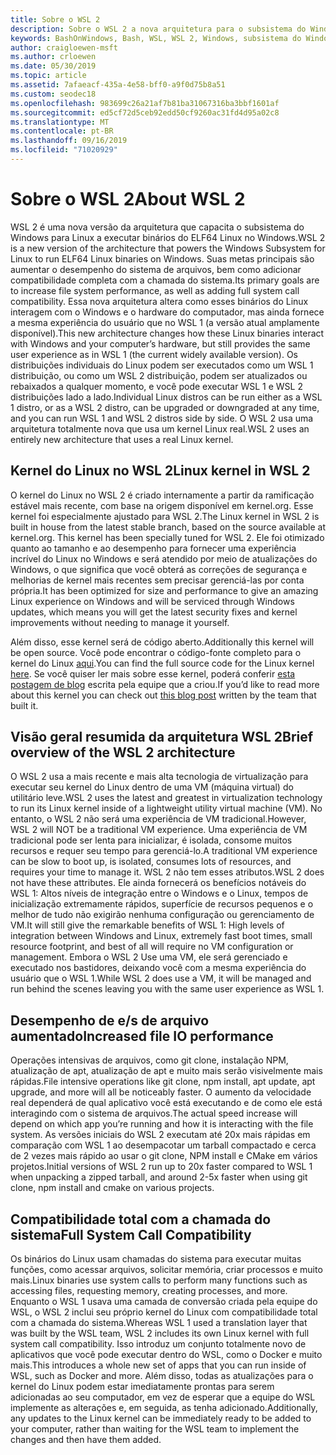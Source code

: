 ```yaml
---
title: Sobre o WSL 2
description: Sobre o WSL 2 a nova arquitetura para o subsistema do Windows para Linux
keywords: BashOnWindows, Bash, WSL, WSL 2, Windows, subsistema do Windows para Linux, subsistema do Windows, Ubuntu, Debian, Suse, Windows 10, instalar
author: craigloewen-msft
ms.author: crloewen
ms.date: 05/30/2019
ms.topic: article
ms.assetid: 7afaeacf-435a-4e58-bff0-a9f0d75b8a51
ms.custom: seodec18
ms.openlocfilehash: 983699c26a21af7b81ba31067316ba3bbf1601af
ms.sourcegitcommit: ed5cf72d5ceb92edd50cf9260ac31fd4d95a02c8
ms.translationtype: MT
ms.contentlocale: pt-BR
ms.lasthandoff: 09/16/2019
ms.locfileid: "71020929"
---
```

# <a name="about-wsl-2"></a><span data-ttu-id="57da0-104">Sobre o WSL 2</span><span class="sxs-lookup"><span data-stu-id="57da0-104">About WSL 2</span></span>

<span data-ttu-id="57da0-105">WSL 2 é uma nova versão da arquitetura que capacita o subsistema do Windows para Linux a executar binários do ELF64 Linux no Windows.</span><span class="sxs-lookup"><span data-stu-id="57da0-105">WSL 2 is a new version of the architecture that powers the Windows Subsystem for Linux to run ELF64 Linux binaries on Windows.</span></span> <span data-ttu-id="57da0-106">Suas metas principais são aumentar o desempenho do sistema de arquivos, bem como adicionar compatibilidade completa com a chamada do sistema.</span><span class="sxs-lookup"><span data-stu-id="57da0-106">Its primary goals are to increase file system performance, as well as adding full system call compatibility.</span></span> <span data-ttu-id="57da0-107">Essa nova arquitetura altera como esses binários do Linux interagem com o Windows e o hardware do computador, mas ainda fornece a mesma experiência do usuário que no WSL 1 (a versão atual amplamente disponível).</span><span class="sxs-lookup"><span data-stu-id="57da0-107">This new architecture changes how these Linux binaries interact with Windows and your computer’s hardware, but still provides the same user experience as in WSL 1 (the current widely available version).</span></span> <span data-ttu-id="57da0-108">Os distribuições individuais do Linux podem ser executados como um WSL 1 distribuição, ou como um WSL 2 distribuição, podem ser atualizados ou rebaixados a qualquer momento, e você pode executar WSL 1 e WSL 2 distribuições lado a lado.</span><span class="sxs-lookup"><span data-stu-id="57da0-108">Individual Linux distros can be run either as a WSL 1 distro, or as a WSL 2 distro, can be upgraded or downgraded at any time, and you can run WSL 1 and WSL 2 distros side by side.</span></span> <span data-ttu-id="57da0-109">O WSL 2 usa uma arquitetura totalmente nova que usa um kernel Linux real.</span><span class="sxs-lookup"><span data-stu-id="57da0-109">WSL 2 uses an entirely new architecture that uses a real Linux kernel.</span></span>

## <a name="linux-kernel-in-wsl-2"></a><span data-ttu-id="57da0-110">Kernel do Linux no WSL 2</span><span class="sxs-lookup"><span data-stu-id="57da0-110">Linux kernel in WSL 2</span></span>

<span data-ttu-id="57da0-111">O kernel do Linux no WSL 2 é criado internamente a partir da ramificação estável mais recente, com base na origem disponível em kernel.org. Esse kernel foi especialmente ajustado para WSL 2.</span><span class="sxs-lookup"><span data-stu-id="57da0-111">The Linux kernel in WSL 2 is built in house from the latest stable branch, based on the source available at kernel.org. This kernel has been specially tuned for WSL 2.</span></span> <span data-ttu-id="57da0-112">Ele foi otimizado quanto ao tamanho e ao desempenho para fornecer uma experiência incrível do Linux no Windows e será atendido por meio de atualizações do Windows, o que significa que você obterá as correções de segurança e melhorias de kernel mais recentes sem precisar gerenciá-las por conta própria.</span><span class="sxs-lookup"><span data-stu-id="57da0-112">It has been optimized for size and performance to give an amazing Linux experience on Windows and will be serviced through Windows updates, which means you will get the latest security fixes and kernel improvements without needing to manage it yourself.</span></span>

<span data-ttu-id="57da0-113">Além disso, esse kernel será de código aberto.</span><span class="sxs-lookup"><span data-stu-id="57da0-113">Additionally this kernel will be open source.</span></span> <span data-ttu-id="57da0-114">Você pode encontrar o código-fonte completo para o kernel do Linux [aqui](https://github.com/microsoft/WSL2-Linux-Kernel).</span><span class="sxs-lookup"><span data-stu-id="57da0-114">You can find the full source code for the Linux kernel [here](https://github.com/microsoft/WSL2-Linux-Kernel).</span></span> <span data-ttu-id="57da0-115">Se você quiser ler mais sobre esse kernel, poderá conferir [esta postagem de blog](https://devblogs.microsoft.com/commandline/shipping-a-linux-kernel-with-windows/) escrita pela equipe que a criou.</span><span class="sxs-lookup"><span data-stu-id="57da0-115">If you’d like to read more about this kernel you can check out [this blog post](https://devblogs.microsoft.com/commandline/shipping-a-linux-kernel-with-windows/) written by the team that built it.</span></span>

## <a name="brief-overview-of-the-wsl-2-architecture"></a><span data-ttu-id="57da0-116">Visão geral resumida da arquitetura WSL 2</span><span class="sxs-lookup"><span data-stu-id="57da0-116">Brief overview of the WSL 2 architecture</span></span>

<span data-ttu-id="57da0-117">O WSL 2 usa a mais recente e mais alta tecnologia de virtualização para executar seu kernel do Linux dentro de uma VM (máquina virtual) do utilitário leve.</span><span class="sxs-lookup"><span data-stu-id="57da0-117">WSL 2 uses the latest and greatest in virtualization technology to run its Linux kernel inside of a lightweight utility virtual machine (VM).</span></span> <span data-ttu-id="57da0-118">No entanto, o WSL 2 não será uma experiência de VM tradicional.</span><span class="sxs-lookup"><span data-stu-id="57da0-118">However, WSL 2 will NOT be a traditional VM experience.</span></span> <span data-ttu-id="57da0-119">Uma experiência de VM tradicional pode ser lenta para inicializar, é isolada, consome muitos recursos e requer seu tempo para gerenciá-lo.</span><span class="sxs-lookup"><span data-stu-id="57da0-119">A traditional VM experience can be slow to boot up, is isolated, consumes lots of resources, and requires your time to manage it.</span></span> <span data-ttu-id="57da0-120">WSL 2 não tem esses atributos.</span><span class="sxs-lookup"><span data-stu-id="57da0-120">WSL 2 does not have these attributes.</span></span> <span data-ttu-id="57da0-121">Ele ainda fornecerá os benefícios notáveis do WSL 1: Altos níveis de integração entre o Windows e o Linux, tempos de inicialização extremamente rápidos, superfície de recursos pequenos e o melhor de tudo não exigirão nenhuma configuração ou gerenciamento de VM.</span><span class="sxs-lookup"><span data-stu-id="57da0-121">It will still give the remarkable benefits of WSL 1: High levels of integration between Windows and Linux, extremely fast boot times, small resource footprint, and best of all will require no VM configuration or management.</span></span> <span data-ttu-id="57da0-122">Embora o WSL 2 Use uma VM, ele será gerenciado e executado nos bastidores, deixando você com a mesma experiência do usuário que o WSL 1.</span><span class="sxs-lookup"><span data-stu-id="57da0-122">While WSL 2 does use a VM, it will be managed and run behind the scenes leaving you with the same user experience as WSL 1.</span></span>

## <a name="increased-file-io-performance"></a><span data-ttu-id="57da0-123">Desempenho de e/s de arquivo aumentado</span><span class="sxs-lookup"><span data-stu-id="57da0-123">Increased file IO performance</span></span>

<span data-ttu-id="57da0-124">Operações intensivas de arquivos, como git clone, instalação NPM, atualização de apt, atualização de apt e muito mais serão visivelmente mais rápidas.</span><span class="sxs-lookup"><span data-stu-id="57da0-124">File intensive operations like git clone, npm install, apt update, apt upgrade, and more will all be noticeably faster.</span></span> <span data-ttu-id="57da0-125">O aumento da velocidade real dependerá de qual aplicativo você está executando e de como ele está interagindo com o sistema de arquivos.</span><span class="sxs-lookup"><span data-stu-id="57da0-125">The actual speed increase will depend on which app you’re running and how it is interacting with the file system.</span></span> <span data-ttu-id="57da0-126">As versões iniciais do WSL 2 executam até 20x mais rápidas em comparação com WSL 1 ao desempacotar um tarball compactado e cerca de 2 vezes mais rápido ao usar o git clone, NPM install e CMake em vários projetos.</span><span class="sxs-lookup"><span data-stu-id="57da0-126">Initial versions of WSL 2 run up to 20x faster compared to WSL 1 when unpacking a zipped tarball, and around 2-5x faster when using git clone, npm install and cmake on various projects.</span></span>

## <a name="full-system-call-compatibility"></a><span data-ttu-id="57da0-127">Compatibilidade total com a chamada do sistema</span><span class="sxs-lookup"><span data-stu-id="57da0-127">Full System Call Compatibility</span></span>

<span data-ttu-id="57da0-128">Os binários do Linux usam chamadas do sistema para executar muitas funções, como acessar arquivos, solicitar memória, criar processos e muito mais.</span><span class="sxs-lookup"><span data-stu-id="57da0-128">Linux binaries use system calls to perform many functions such as accessing files, requesting memory, creating processes, and more.</span></span> <span data-ttu-id="57da0-129">Enquanto o WSL 1 usava uma camada de conversão criada pela equipe do WSL, o WSL 2 inclui seu próprio kernel do Linux com compatibilidade total com a chamada do sistema.</span><span class="sxs-lookup"><span data-stu-id="57da0-129">Whereas WSL 1 used a translation layer that was built by the WSL team, WSL 2 includes its own Linux kernel with full system call compatibility.</span></span> <span data-ttu-id="57da0-130">Isso introduz um conjunto totalmente novo de aplicativos que você pode executar dentro do WSL, como o Docker e muito mais.</span><span class="sxs-lookup"><span data-stu-id="57da0-130">This introduces a whole new set of apps that you can run inside of WSL, such as Docker and more.</span></span> <span data-ttu-id="57da0-131">Além disso, todas as atualizações para o kernel do Linux podem estar imediatamente prontas para serem adicionadas ao seu computador, em vez de esperar que a equipe do WSL implemente as alterações e, em seguida, as tenha adicionado.</span><span class="sxs-lookup"><span data-stu-id="57da0-131">Additionally, any updates to the Linux kernel can be immediately ready to be added to your computer, rather than waiting for the WSL team to implement the changes and then have them added.</span></span>